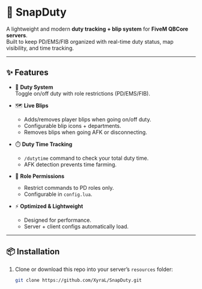 # 🚨 SnapDuty
A lightweight and modern **duty tracking + blip system** for **FiveM QBCore servers**.  
Built to keep PD/EMS/FIB organized with real-time duty status, map visibility, and time tracking.

---

## ✨ Features
- 🔵 **Duty System**  
  Toggle on/off duty with role restrictions (PD/EMS/FIB).  

- 🗺️ **Live Blips**  
  - Adds/removes player blips when going on/off duty.  
  - Configurable blip icons + departments.  
  - Removes blips when going AFK or disconnecting.  

- ⏱️ **Duty Time Tracking**  
  - `/dutytime` command to check your total duty time.  
  - AFK detection prevents time farming.  

- 👮 **Role Permissions**  
  - Restrict commands to PD roles only.  
  - Configurable in `config.lua`.  

- ⚡ **Optimized & Lightweight**  
  - Designed for performance.  
  - Server + client configs automatically load.  

---

## 📦 Installation
1. Clone or download this repo into your server’s `resources` folder:  
   ```bash
   git clone https://github.com/XyraL/SnapDuty.git
